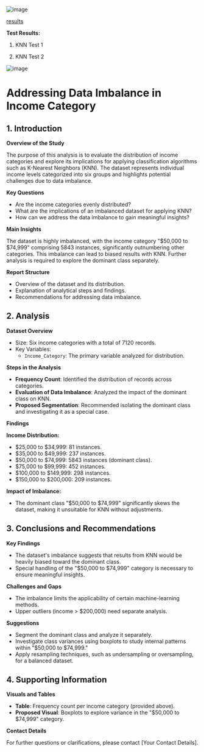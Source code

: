 ![image](https://github.com/user-attachments/assets/ce65b997-3401-487f-ad40-8882708743b7)

[results](https://github.com/data-portfolio-projects2/e-commerce/blob/main/1.%20customer%20analysis/1.%20data/2.%20processed/k%20accuracy.md)

**Test Results:**

1. KNN Test 1

2. KNN Test 2

![image](https://github.com/user-attachments/assets/db112d3c-a929-40de-b144-02516d563df2)

# Addressing Data Imbalance in Income Category

## 1. Introduction

**Overview of the Study**

The purpose of this analysis is to evaluate the distribution of income categories and explore its implications for applying classification algorithms such as K-Nearest Neighbors (KNN). The dataset represents individual income levels categorized into six groups and highlights potential challenges due to data imbalance.

**Key Questions**

*   Are the income categories evenly distributed?
*   What are the implications of an imbalanced dataset for applying KNN?
*   How can we address the data imbalance to gain meaningful insights?

**Main Insights**

The dataset is highly imbalanced, with the income category "$50,000 to $74,999" comprising 5843 instances, significantly outnumbering other categories. This imbalance can lead to biased results with KNN. Further analysis is required to explore the dominant class separately.

**Report Structure**

*   Overview of the dataset and its distribution.
*   Explanation of analytical steps and findings.
*   Recommendations for addressing data imbalance.

## 2. Analysis

**Dataset Overview**

*   Size: Six income categories with a total of 7120 records.
*   Key Variables:
    *   `Income_Category`: The primary variable analyzed for distribution.

**Steps in the Analysis**

*   **Frequency Count**: Identified the distribution of records across categories.
*   **Evaluation of Data Imbalance**: Analyzed the impact of the dominant class on KNN.
*   **Proposed Segmentation**: Recommended isolating the dominant class and investigating it as a special case.

**Findings**

**Income Distribution:**

*   $25,000 to $34,999: 81 instances.
*   $35,000 to $49,999: 237 instances.
*   $50,000 to $74,999: 5843 instances (dominant class).
*   $75,000 to $99,999: 452 instances.
*   $100,000 to $149,999: 298 instances.
*   $150,000 to $200,000: 209 instances.

**Impact of Imbalance:**

*   The dominant class "$50,000 to $74,999" significantly skews the dataset, making it unsuitable for KNN without adjustments.

## 3. Conclusions and Recommendations

**Key Findings**

*   The dataset's imbalance suggests that results from KNN would be heavily biased toward the dominant class.
*   Special handling of the "$50,000 to $74,999" category is necessary to ensure meaningful insights.

**Challenges and Gaps**

*   The imbalance limits the applicability of certain machine-learning methods.
*   Upper outliers (income > $200,000) need separate analysis.

**Suggestions**

*   Segment the dominant class and analyze it separately.
*   Investigate class variances using boxplots to study internal patterns within "$50,000 to $74,999."
*   Apply resampling techniques, such as undersampling or oversampling, for a balanced dataset.

## 4. Supporting Information

**Visuals and Tables**

*   **Table**: Frequency count per income category (provided above).
*   **Proposed Visual**: Boxplots to explore variance in the "$50,000 to $74,999" category.

**Contact Details**

For further questions or clarifications, please contact [Your Contact Details].




